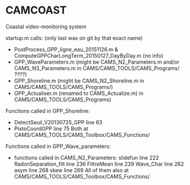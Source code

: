 # CAMCOAST
Coastal video-monitoring system

startup.m calls: (only last was on git by that exact name)
- PostProcess_GPP_ligne_eau_20151126.m & ComputeGPPCharLongTerm_20150127_DayByDay.m (no info)
- GPP_WaveParameters.m (might be CAMS_N2_Parameters.m and/or CAMS_N3_Parameters.m in CAMS/CAMS_TOOLS/CAMS_Programs/ ????)
- GPP_Shoreline.m (might be CAMS_N2_Shoreline.m in CAMS/CAMS_TOOLS/CAMS_Programs/)
- GPP_Actualiser.m (renamed to CAMS_Actualize.m) in CAMS/CAMS_TOOLS/CAMS_Programs)


Functions called in GPP_Shoreline:
- DetectSeuil_V20130725_GPP	line 63
- PixtoCoordGPP	line 75
Both at CAMS/CAMS_TOOLS/CAMS_Toolbox/CAMS_Functions/

Functions called in GPP_Wave_parameters:
- functions called in CAMS_N2_Parameters:
slidefun 		line 222
RadonSeparation_filt	line 236
FiltreMean 		line 239
Wave_Char 		line 262
asym 			line 268
skew			line 269
All of them also at CAMS/CAMS_TOOLS/CAMS_Toolbox/CAMS_Functions/

